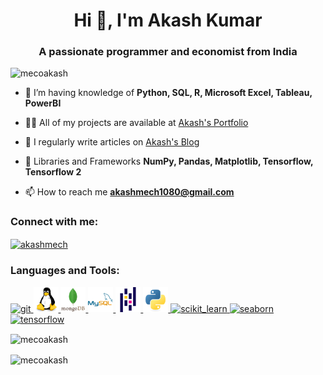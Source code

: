 <h1 align="center">Hi 👋, I'm Akash Kumar</h1>
<h3 align="center">A passionate programmer and economist from India</h3>

<p align="left"> <img src="https://komarev.com/ghpvc/?username=mecoakash&label=Profile%20views&color=0e75b6&style=flat" alt="mecoakash" /> </p>

- 🌱 I’m having knowledge of **Python, SQL, R, Microsoft Excel, Tableau, PowerBI**

- 👨‍💻 All of my projects are available at [Akash's Portfolio](https://akashmech.wixsite.com/portfolio)

- 📝 I regularly write articles on [Akash's Blog](https://akashmech.wixsite.com/portfolio/blog)

- 💬 Libraries and Frameworks **NumPy, Pandas, Matplotlib, Tensorflow, Tensorflow 2**

- 📫 How to reach me **akashmech1080@gmail.com**

<h3 align="left">Connect with me:</h3>
<p align="left">
<a href="https://linkedin.com/in/akashmech" target="blank"><img align="center" src="https://raw.githubusercontent.com/rahuldkjain/github-profile-readme-generator/master/src/images/icons/Social/linked-in-alt.svg" alt="akashmech" height="30" width="40" /></a>
</p>

<h3 align="left">Languages and Tools:</h3>
<p align="left"> <a href="https://git-scm.com/" target="_blank" rel="noreferrer"> <img src="https://www.vectorlogo.zone/logos/git-scm/git-scm-icon.svg" alt="git" width="40" height="40"/> </a> <a href="https://www.linux.org/" target="_blank" rel="noreferrer"> <img src="https://raw.githubusercontent.com/devicons/devicon/master/icons/linux/linux-original.svg" alt="linux" width="40" height="40"/> </a> <a href="https://www.mongodb.com/" target="_blank" rel="noreferrer"> <img src="https://raw.githubusercontent.com/devicons/devicon/master/icons/mongodb/mongodb-original-wordmark.svg" alt="mongodb" width="40" height="40"/> </a> <a href="https://www.mysql.com/" target="_blank" rel="noreferrer"> <img src="https://raw.githubusercontent.com/devicons/devicon/master/icons/mysql/mysql-original-wordmark.svg" alt="mysql" width="40" height="40"/> </a> <a href="https://pandas.pydata.org/" target="_blank" rel="noreferrer"> <img src="https://raw.githubusercontent.com/devicons/devicon/2ae2a900d2f041da66e950e4d48052658d850630/icons/pandas/pandas-original.svg" alt="pandas" width="40" height="40"/> </a> <a href="https://www.python.org" target="_blank" rel="noreferrer"> <img src="https://raw.githubusercontent.com/devicons/devicon/master/icons/python/python-original.svg" alt="python" width="40" height="40"/> </a> <a href="https://scikit-learn.org/" target="_blank" rel="noreferrer"> <img src="https://upload.wikimedia.org/wikipedia/commons/0/05/Scikit_learn_logo_small.svg" alt="scikit_learn" width="40" height="40"/> </a> <a href="https://seaborn.pydata.org/" target="_blank" rel="noreferrer"> <img src="https://seaborn.pydata.org/_images/logo-mark-lightbg.svg" alt="seaborn" width="40" height="40"/> </a> <a href="https://www.tensorflow.org" target="_blank" rel="noreferrer"> <img src="https://www.vectorlogo.zone/logos/tensorflow/tensorflow-icon.svg" alt="tensorflow" width="40" height="40"/> </a> </p>

<p><img align="center" src="https://github-readme-stats.vercel.app/api/top-langs?username=mecoakash&show_icons=true&locale=en&layout=compact" alt="mecoakash" /></p>

<p><img align="center" src="https://github-readme-streak-stats.herokuapp.com/?user=mecoakash&" alt="mecoakash" /></p>

